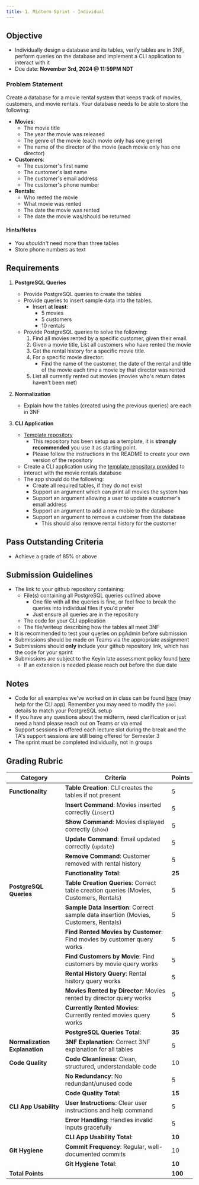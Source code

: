 ```yaml
---
title: 1. Midterm Sprint - Individual
---
```


## Objective
- Individually design a database and its tables, verify tables are in 3NF, perform queries on the database and implement a CLI application to interact with it
- Due date: **November 3rd, 2024 @ 11:59PM NDT**

### Problem Statement

Create a database for a movie rental system that keeps track of movies, customers, and movie rentals. Your database needs to be able to store the following:
- **Movies**:
  - The movie title
  - The year the movie was released
  - The genre of the movie (each movie only has one genre)
  - The name of the director of the movie (each movie only has one director)
- **Customers**:
  - The customer's first name
  - The customer's last name
  - The customer's email address
  - The customer's phone number
- **Rentals**:
  - Who rented the movie
  - What movie was rented
  - The date the movie was rented
  - The date the movie was/should be returned

#### Hints/Notes
- You *shouldn't* need more than three tables
- Store phone numbers as text

## Requirements

1. **PostgreSQL Queries**
    - Provide PostgreSQL queries to create the tables
    - Provide queries to insert sample data into the tables.
      - Insert **at least**:
        - 5 movies
        - 5 customers
        - 10 rentals
    - Provide PostgreSQL queries to solve the following:  
      1. Find all movies rented by a specific customer, given their email.
      1. Given a movie title, List all customers who have rented the movie
      1. Get the rental history for a specific movie title.
      1. For a specific movie director:
          - Find the name of the customer, the date of the rental and title of the movie each time a movie by that director was rented
      1. List all currently rented out movies (movies who's return dates haven't been met)

1. **Normalization**
    - Explain how the tables (created using the previous queries) are each in 3NF

1. **CLI Application**
    - [Template repository](https://github.com/menglishca/database-midterm-base)
      - This repository has been setup as a template, it is **strongly recommended** you use it as starting point.
      - Please follow the instructions in the README to create your own version of the repository
    - Create a CLI application using the [template repository provided](https://github.com/menglishca/database-midterm-base) to interact with the movie rentals database
    - The app should do the following:
      - Create all required tables, if they do not exist
      - Support an argument which can print all movies the system has
      - Support an argument allowing a user to update a customer's email address
      - Support an argument to add a new mobie to the database
      - Support an argument to remove a customer from the database
        - This should also remove rental history for the customer

## Pass Outstanding Criteria
- Achieve a grade of 85% or above

## Submission Guidelines
- The link to your github repository containing:
  - File(s) containing all PostgreSQL queries outlined above
    - One file with all the queries is fine, or feel free to break the queries into individual files if you'd prefer
    - Just ensure all queries are in the repository
  - The code for your CLI application
  - The file/writeup describing how the tables all meet 3NF
- It is recommended to test your queries on pgAdmin before submission
- Submissions should be made on Teams via the appropriate assignment
- Submissions should **only** include your github repository link, which has the code for your sprint
- Submissions are subject to the Keyin late assessment policy found [here](https://keyincollege289.sharepoint.com/:b:/s/FullstasckJavascript-S3Sept.2024-Dec.2024912/EYwpucIvncpDoR94yNj3fOkB0CsE4c0IZ53Kqov0BumSAA?e=7N9ZfR)
  - If an extension is needed please reach out before the due date

## Notes
- Code for all examples we've worked on in class can be found [here](https://github.com/menglishca/keyin-code-samples) (may help for the CLI app). Remember you may need to modify the `pool` details to match your PostgreSQL setup
- If you have any questions about the midterm, need clarification or just need a hand please reach out on Teams or via email
- Support sessions in offered each lecture slot during the break and the TA's support sessions are still being offered for Semester 3
- The sprint must be completed individually, not in groups

## Grading Rubric

| **Category**                  | **Criteria**                                                                                                                              | **Points** |
|-------------------------------|-------------------------------------------------------------------------------------------------------------------------------------------|------------|
| **Functionality**             | **Table Creation**: CLI creates the tables if not present                                                               | 5          |
|                               | **Insert Command**: Movies inserted correctly (`insert`)                                                             | 5          |
|                               | **Show Command**: Movies displayed correctly (`show`)                                                                | 5          |
|                               | **Update Command**: Email updated correctly (`update`)                                                               | 5          |
|                               | **Remove Command**: Customer removed with rental history                                | 5          |
|                               | **Functionality Total**:                                                                                                                  | **25**     |
| **PostgreSQL Queries**        | **Table Creation Queries**: Correct table creation queries (Movies, Customers, Rentals)                                        | 5          |
|                               | **Sample Data Insertion**: Correct sample data insertion (Movies, Customers, Rentals)                                  | 5          |
|                               | **Find Rented Movies by Customer**: Find movies by customer query works           | 5          |
|                               | **Find Customers by Movie**: Find customers by movie query works                 | 5          |
|                               | **Rental History Query**: Rental history query works                                         | 5          |
|                               | **Movies Rented by Director**: Movies rented by director query works | 5          |
|                               | **Currently Rented Movies**: Currently rented movies query works               | 5          |
|                               | **PostgreSQL Queries Total**:                                                                                                             | **35**     |
| **Normalization Explanation** | **3NF Explanation**: Correct 3NF explanation for all tables  | 5         |
| **Code Quality**              | **Code Cleanliness**: Clean, structured, understandable code                                                             | 10         |
|                               | **No Redundancy**: No redundant/unused code                                                                                           | 5          |
|                               | **Code Quality Total**:                                                                                                                   | **15**     |
| **CLI App Usability**         | **User Instructions**: Clear user instructions and help command                                       | 5          |
|                               | **Error Handling**: Handles invalid inputs gracefully                     | 5          |
|                               | **CLI App Usability Total**:                                                                                                              | **10**     |
| **Git Hygiene**               | **Commit Frequency**: Regular, well-documented commits                                                       | 10         |
|                               | **Git Hygiene Total**:                                                                                                                    | **10**     |
| **Total Points**              |                                                                                                                                           | **100**    |
